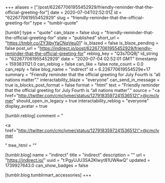 +++
aliases = ["/post/622677061955452929/friendly-reminder-that-the-official-greeting-for"]
date = 2020-07-04T02:52:01Z
id = "622677061955452929"
slug = "friendly-reminder-that-the-official-greeting-for"
type = "tumblr-quote"

[tumblr]
type = "quote"
can_blaze = false
slug = "friendly-reminder-that-the-official-greeting-for"
state = "published"
short_url = "https://tmblr.co/ZY3jbyYaCNqVeu01"
is_blazed = false
is_blaze_pending = false
post_url = "https://indirect.io/post/622677061955452929/friendly-reminder-that-the-official-greeting-for"
reblog_key = "Q3s7DQ8j"
id_string = "622677061955452929"
date = "2020-07-04 02:52:01 GMT"
timestamp = 1593831121.0
can_reblog = false
can_like = false
note_count = 0.0
can_reply = false
blog_name = "indirect"
id = 6.226770619554529e+17
summary = "Friendly reminder that the official greeting for July Fourth is “all nations matter”."
interactability_blaze = "everyone"
can_send_in_message = true
is_blocks_post_format = false
format = "html"
text = "Friendly reminder that the official greeting for July Fourth is &ldquo;all nations matter&rdquo;."
source = "<a href=\"http://twitter.com/cmclymer/status/1279183597241536512\">@cmclymer</a>"
should_open_in_legacy = true
interactability_reblog = "everyone"
display_avatar = true

[tumblr.reblog]
comment = "<p><a href=\"http://twitter.com/cmclymer/status/1279183597241536512\">@cmclymer</a></p>"
tree_html = ""

[tumblr.blog]
name = "indirect"
title = "indirect"
description = ""
url = "https://indirect.io/"
uuid = "t:PgyUJU3SA2Klwyt81UWAwQ"
updated = 1739927643.0
can_show_badges = false

[tumblr.blog.tumblrmart_accessories]
+++
